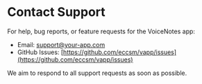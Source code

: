 # Contact Support

For help, bug reports, or feature requests for the VoiceNotes app:

- Email: [support@your-app.com](mailto:support@your-app.com)
- GitHub Issues: [https://github.com/eccsm/vapp/issues](https://github.com/eccsm/vapp/issues)

We aim to respond to all support requests as soon as possible.
